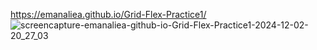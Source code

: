 https://emanaliea.github.io/Grid-Flex-Practice1/
![screencapture-emanaliea-github-io-Grid-Flex-Practice1-2024-12-02-20_27_03](https://github.com/user-attachments/assets/66aeae47-36e2-46d9-92ed-836b9cb3df8b)
